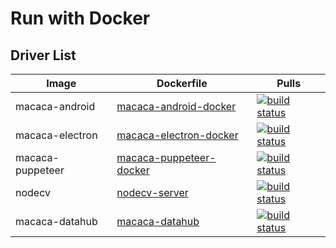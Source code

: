 # Run with Docker

## Driver List

| Image     | Dockerfile                                  | Pulls    |
| ---------- | ---------------------------------------- | --------- |
| macaca-android | [macaca-android-docker](//github.com/macacajs/macaca-android-docker) | [![build status][docker-image1]][docker-url1] |
| macaca-electron | [macaca-electron-docker](//github.com/macacajs/macaca-electron-docker) | [![build status][docker-image2]][docker-url2] |
| macaca-puppeteer | [macaca-puppeteer-docker](//github.com/macacajs/macaca-puppeteer-docker) | [![build status][docker-image3]][docker-url3] |
| nodecv | [nodecv-server](//github.com/macacajs/nodecv-server) | [![build status][docker-image4]][docker-url4] |
| macaca-datahub | [macaca-datahub](//github.com/macacajs/macaca-datahub) | [![build status][docker-image5]][docker-url5] |

[docker-image1]: https://img.shields.io/docker/pulls/macacajs/macaca-android.svg?style=flat-square
[docker-url1]: https://hub.docker.com/r/macacajs/macaca-android
[docker-image2]: https://img.shields.io/docker/pulls/macacajs/macaca-electron-docker.svg?style=flat-square
[docker-url2]: https://hub.docker.com/r/macacajs/macaca-electron-docker
[docker-image3]: https://img.shields.io/docker/pulls/macacajs/macaca-puppeteer-docker.svg?style=flat-square
[docker-url3]: https://hub.docker.com/r/macacajs/macaca-puppeteer-docker
[docker-image4]: https://img.shields.io/docker/pulls/macacajs/nodecv.svg?style=flat-square
[docker-url4]: https://hub.docker.com/r/macacajs/nodecv
[docker-image5]: https://img.shields.io/docker/pulls/macacajs/macaca-datahub.svg?style=flat-square
[docker-url5]: https://hub.docker.com/r/macacajs/macaca-datahub/
